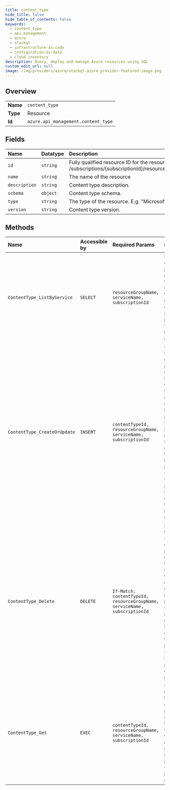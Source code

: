 ```yaml
---
title: content_type
hide_title: false
hide_table_of_contents: false
keywords:
  - content_type
  - api_management
  - azure    
  - stackql
  - infrastructure-as-code
  - configuration-as-data
  - cloud inventory
description: Query, deploy and manage Azure resources using SQL
custom_edit_url: null
image: /img/providers/azure/stackql-azure-provider-featured-image.png
---
```

  
    

## Overview
<table><tbody>
<tr><td><b>Name</b></td><td><code>content_type</code></td></tr>
<tr><td><b>Type</b></td><td>Resource</td></tr>
<tr><td><b>Id</b></td><td><code>azure.api_management.content_type</code></td></tr>
</tbody></table>

## Fields
| Name | Datatype | Description |
|:-----|:---------|:------------|
| `id` | `string` | Fully qualified resource ID for the resource. Ex - /subscriptions/&#123;subscriptionId&#125;/resourceGroups/&#123;resourceGroupName&#125;/providers/&#123;resourceProviderNamespace&#125;/&#123;resourceType&#125;/&#123;resourceName&#125; |
| `name` | `string` | The name of the resource |
| `description` | `string` | Content type description. |
| `schema` | `object` | Content type schema. |
| `type` | `string` | The type of the resource. E.g. "Microsoft.Compute/virtualMachines" or "Microsoft.Storage/storageAccounts" |
| `version` | `string` | Content type version. |
## Methods
| Name | Accessible by | Required Params | Description |
|:-----|:--------------|:----------------|:------------|
| `ContentType_ListByService` | `SELECT` | `resourceGroupName, serviceName, subscriptionId` | Lists the developer portal's content types. Content types describe content items' properties, validation rules, and constraints. |
| `ContentType_CreateOrUpdate` | `INSERT` | `contentTypeId, resourceGroupName, serviceName, subscriptionId` | Creates or updates the developer portal's content type. Content types describe content items' properties, validation rules, and constraints. Custom content types' identifiers need to start with the `c-` prefix. Built-in content types can't be modified. |
| `ContentType_Delete` | `DELETE` | `If-Match, contentTypeId, resourceGroupName, serviceName, subscriptionId` | Removes the specified developer portal's content type. Content types describe content items' properties, validation rules, and constraints. Built-in content types (with identifiers starting with the `c-` prefix) can't be removed. |
| `ContentType_Get` | `EXEC` | `contentTypeId, resourceGroupName, serviceName, subscriptionId` | Gets the details of the developer portal's content type. Content types describe content items' properties, validation rules, and constraints. |
